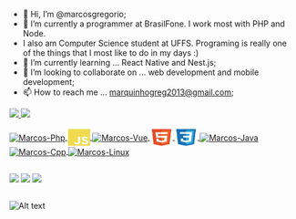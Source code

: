 - 👋 Hi, I’m @marcosgregorio;
- 👀 I’m currently a programmer at BrasilFone. I work most with PHP and Node.
-  I also am Computer Science student at UFFS. Programing is really one of the things that I most like to do in my days :) 
- 🌱 I’m currently learning ... React Native and Nest.js;
- 💞️ I’m looking to collaborate on ... web development and mobile development;
- 📫 How to reach me ... marquinhogreg2013@gmail.com;

<div>
  <a href="https://github.com/marcosgregorio">
  <img height="180em" src="https://github-readme-stats.vercel.app/api?username=marcosgregorio&show_icons=true&theme=dracula&include_all_commits=true&count_private=true"/>
  <img height="180em" src="https://github-readme-stats.vercel.app/api/top-langs/?username=marcosgregorio&layout=compact&langs_count=7&theme=dracula"/>
</div>
  
<div style="display: inline_block"><br>
  <img align="center" alt="Marcos-Php" height="30" width="40" src="https://cdn.jsdelivr.net/gh/devicons/devicon/icons/php/php-original.svg">
  <img align="center" alt="Marcos-Js" height="30" width="40" src="https://raw.githubusercontent.com/devicons/devicon/master/icons/javascript/javascript-plain.svg">
  <img align="center" alt="Marcos-Vue" height="30" width="40" src="https://cdn.jsdelivr.net/gh/devicons/devicon/icons/vuejs/vuejs-original.svg">
  <img align="center" alt="Marcos-HTML" height="30" width="40" src="https://raw.githubusercontent.com/devicons/devicon/master/icons/html5/html5-original.svg">
  <img align="center" alt="Marcos-CSS" height="30" width="40" src="https://raw.githubusercontent.com/devicons/devicon/master/icons/css3/css3-original.svg">
  <img align="center" alt="Marcos-Java" height="30" width="40" src="https://cdn.jsdelivr.net/gh/devicons/devicon/icons/java/java-original.svg">
  <img align="center" alt="Marcos-Cpp" height="30" width="40" src="https://cdn.jsdelivr.net/gh/devicons/devicon/icons/cplusplus/cplusplus-original.svg">
  <img align="center" alt="Marcos-Linux" height="30" width="40" src="https://cdn.jsdelivr.net/gh/devicons/devicon/icons/linux/linux-original.svg">
</div>

##

<div> 
   <a href="https://instagram.com/marcosgsb" target="_blank"><img src="https://img.shields.io/badge/-Instagram-%23E4405F?style=for-the-badge&logo=instagram&logoColor=white" target="_blank"></a>
   <a href = "mailto:marquinhogreg2013@gmail.com"><img src="https://img.shields.io/badge/-Gmail-%23333?style=for-the-badge&logo=gmail&logoColor=white" target="_blank"></a>
   <a href="https://www.linkedin.com/in/marcos-gregório-de-souza-brito-6615571bb" target="_blank"><img src="https://img.shields.io/badge/-LinkedIn-%230077B5?style=for-the-badge&logo=linkedin&logoColor=white" target="_blank"></a> 
</div>

##


![Alt text](https://spotify-recently-played-readme.vercel.app/api?user=ykzkzwmt3l5tu2zucv3bml3hn)

